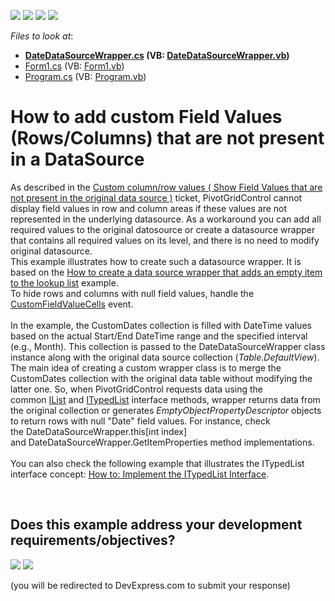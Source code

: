 <!-- default badges list -->
![](https://img.shields.io/endpoint?url=https://codecentral.devexpress.com/api/v1/VersionRange/128581540/13.1.4%2B)
[![](https://img.shields.io/badge/Open_in_DevExpress_Support_Center-FF7200?style=flat-square&logo=DevExpress&logoColor=white)](https://supportcenter.devexpress.com/ticket/details/E4493)
[![](https://img.shields.io/badge/📖_How_to_use_DevExpress_Examples-e9f6fc?style=flat-square)](https://docs.devexpress.com/GeneralInformation/403183)
[![](https://img.shields.io/badge/💬_Leave_Feedback-feecdd?style=flat-square)](#does-this-example-address-your-development-requirementsobjectives)
<!-- default badges end -->
<!-- default file list -->
*Files to look at*:

* **[DateDataSourceWrapper.cs](./CS/CustomDatesPivot/DateDataSourceWrapper.cs) (VB: [DateDataSourceWrapper.vb](./VB/CustomDatesPivot/DateDataSourceWrapper.vb))**
* [Form1.cs](./CS/CustomDatesPivot/Form1.cs) (VB: [Form1.vb](./VB/CustomDatesPivot/Form1.vb))
* [Program.cs](./CS/CustomDatesPivot/Program.cs) (VB: [Program.vb](./VB/CustomDatesPivot/Program.vb))
<!-- default file list end -->
# How to add custom Field Values (Rows/Columns) that are not present in a DataSource


<p>As described in the <a href="https://www.devexpress.com/Support/Center/p/CQ51572">Custom column/row values ( Show Field Values that are not present in the original data source )</a> ticket, PivotGridControl cannot display field values in row and column areas if these values are not represented in the underlying datasource. As a workaround you can add all required values to the original datosource or create a datasource wrapper that contains all required values on its level, and there is no need to modify original datasource. <br> This example illustrates how to create such a datasource wrapper. It is based on the <a href="https://www.devexpress.com/Support/Center/p/E1180">How to create a data source wrapper that adds an empty item to the lookup list</a> example.<br> To hide rows and columns with null field values, handle the <a href="http://documentation.devexpress.com/#WindowsForms/DevExpressXtraPivotGridPivotGridControl_CustomFieldValueCellstopic"><u>CustomFieldValueCells</u></a> event.<br><br>In the example, the CustomDates collection is filled with DateTime values based on the actual Start/End DateTime range and the specified interval (e.g., Month). This collection is passed to the DateDataSourceWrapper class instance along with the original data source collection (<em>Table.DefaultView</em>). The main idea of creating a custom wrapper class is to merge the CustomDates collection with the original data table without modifying the latter one. So, when PivotGridControl requests data using the common <a href="https://msdn.microsoft.com/en-us/library/system.collections.ilist(v=vs.110).aspx">IList</a> and <a href="https://msdn.microsoft.com/en-us/library/system.componentmodel.itypedlist(v=vs.110).aspx">ITypedList</a> interface methods, wrapper returns data from the original collection or generates <em>EmptyObjectPropertyDescriptor</em> objects to return rows with null "Date" field values. For instance, check the DateDataSourceWrapper.this[int index] and DateDataSourceWrapper.GetItemProperties method implementations.<br><br>You can also check the following example that illustrates the ITypedList interface concept: <a href="https://docs.microsoft.com/en-us/dotnet/framework/winforms/how-to-implement-the-itypedlist-interface">How to: Implement the ITypedList Interface</a>.</p>

<br/>


<!-- feedback -->
## Does this example address your development requirements/objectives?

[<img src="https://www.devexpress.com/support/examples/i/yes-button.svg"/>](https://www.devexpress.com/support/examples/survey.xml?utm_source=github&utm_campaign=winforms-pivot-grid-add-custom-field-values-rows-column-not-present-in-datasource&~~~was_helpful=yes) [<img src="https://www.devexpress.com/support/examples/i/no-button.svg"/>](https://www.devexpress.com/support/examples/survey.xml?utm_source=github&utm_campaign=winforms-pivot-grid-add-custom-field-values-rows-column-not-present-in-datasource&~~~was_helpful=no)

(you will be redirected to DevExpress.com to submit your response)
<!-- feedback end -->

